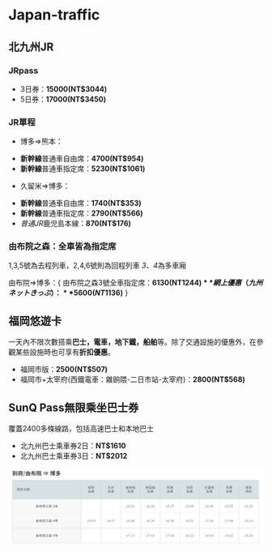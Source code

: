 # Japan-traffic

## 北九州JR 

### JRpass
- 3日券：**15000(NT$3044)**
- 5日券：**17000(NT$3450)**

### JR單程
* 博多=>熊本：
- **新幹線**普通車自由席：**4700(NT$954)**	
- **新幹線**普通車指定席：**5230(NT$1061)**	
			 
* 久留米=>博多：
- **新幹線**普通車自由席：**1740(NT$353)**
- **新幹線**普通車指定席：**2790(NT$566)**
- *普通JR*鹿児島本線：**870(NT$176)**
			

### 由布院之森：全車皆為指定席
1,3,5號為去程列車，2,4,6號則為回程列車
*3、4*為多車廂

由布院=>博多：{
			由布院之森3號全車指定席：**6130(NT$1244)**
			網上優惠（九州ネットきっぷ）：**5600(NT$1136)**
			}
			
## 福岡悠遊卡
一天內不限次數搭乘**巴士，電車，地下鐵，船舶**等。除了交通設施的優惠外，在參觀某些設施時也可享有**折扣優惠**。

- 福岡市版：**2500(NT$507)**
- 福岡市+太宰府(西鐵電車：雜餉隈-二日市站-太宰府)：**2800(NT$568)**

## SunQ Pass無限乘坐巴士券
覆蓋2400多條線路，包括高速巴士和本地巴士

- 北九州巴士乘車券2日：**NT$1610**
- 北九州巴士乘車券3日：**NT$2012**

![image](fuyuin.png)
